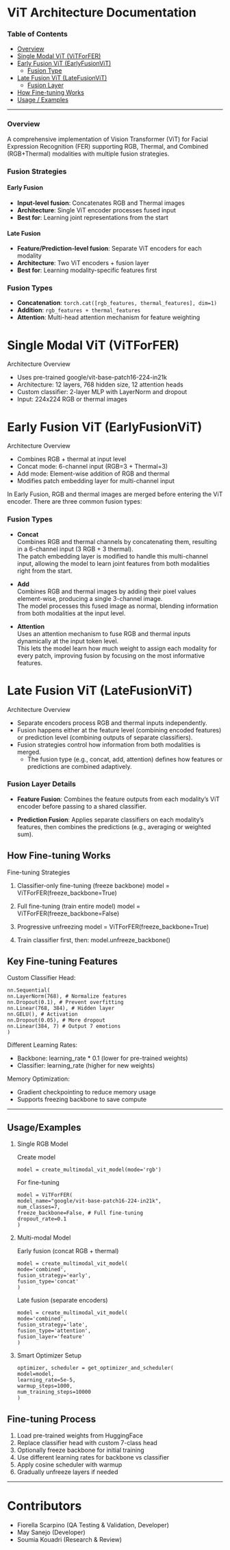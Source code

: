 # ViT Architecture Documentation

### Table of Contents

- [Overview](#overview)
- [Single Modal ViT (ViTForFER)](#single-modal-vit-vitforfer)
- [Early Fusion ViT (EarlyFusionViT)](#early-fusion-vit-earlyfusionvit)
  - [Fusion Type](#fusion-types)
- [Late Fusion ViT (LateFusionViT)](#late-fusion-vit-latefusionvit)
  - [Fusion Layer](#fusion-layer-details)
- [How Fine-tuning Works](#how-fine-tuning-works-)
- [Usage / Examples](#usageexamples)

___ 



### Overview
A comprehensive implementation of Vision Transformer (ViT) for Facial Expression Recognition (FER) supporting RGB, Thermal, and Combined (RGB+Thermal) modalities with multiple fusion strategies.

### Fusion Strategies

#### Early Fusion
- **Input-level fusion**: Concatenates RGB and Thermal images
- **Architecture**: Single ViT encoder processes fused input
- **Best for**: Learning joint representations from the start

#### Late Fusion
- **Feature/Prediction-level fusion**: Separate ViT encoders for each modality
- **Architecture**: Two ViT encoders + fusion layer
- **Best for**: Learning modality-specific features first

### Fusion Types
- **Concatenation**: `torch.cat([rgb_features, thermal_features], dim=1)`
- **Addition**: `rgb_features + thermal_features`
- **Attention**: Multi-head attention mechanism for feature weighting


# Single Modal ViT (ViTForFER)
 Architecture Overview

- Uses pre-trained google/vit-base-patch16-224-in21k
- Architecture: 12 layers, 768 hidden size, 12 attention heads
- Custom classifier: 2-layer MLP with LayerNorm and dropout
- Input: 224x224 RGB or thermal images
 

# Early Fusion ViT (EarlyFusionViT)
Architecture Overview
- Combines RGB + thermal at input level
- Concat mode: 6-channel input (RGB=3 + Thermal=3)
- Add mode: Element-wise addition of RGB and thermal
- Modifies patch embedding layer for multi-channel input

In Early Fusion, RGB and thermal images are merged before entering the ViT encoder. There are three common fusion types:

### Fusion Types
   - **Concat**  
     Combines RGB and thermal channels by concatenating them, resulting in a 6-channel input (3 RGB + 3 thermal).  
     The patch embedding layer is modified to handle this multi-channel input, allowing the model to learn joint features from both modalities right from the start.
   

   - **Add**  
     Combines RGB and thermal images by adding their pixel values element-wise, producing a single 3-channel image.  
     The model processes this fused image as normal, blending information from both modalities at the input level.
   

   - **Attention**  
     Uses an attention mechanism to fuse RGB and thermal inputs dynamically at the input token level.  
     This lets the model learn how much weight to assign each modality for every patch, improving fusion by focusing on the most informative features.
   


# Late Fusion ViT (LateFusionViT)

Architecture Overview

- Separate encoders process RGB and thermal inputs independently.
- Fusion happens either at the feature level (combining encoded features) or prediction level (combining outputs of separate classifiers).
- Fusion strategies control how information from both modalities is merged.
  - The fusion type (e.g., concat, add, attention) defines how features or predictions are combined adaptively.

### Fusion Layer Details
- **Feature Fusion**: Combines the feature outputs from each modality’s ViT encoder before passing to a shared classifier.


- **Prediction Fusion**: Applies separate classifiers on each modality’s features, then combines the predictions (e.g., averaging or weighted sum).


##  How Fine-tuning Works 
 
Fine-tuning Strategies
 
1. Classifier-only fine-tuning (freeze backbone)
model = ViTForFER(freeze_backbone=True)
 
2. Full fine-tuning (train entire model)
model = ViTForFER(freeze_backbone=False)
 
3. Progressive unfreezing
model = ViTForFER(freeze_backbone=True)

4. Train classifier first, then:
model.unfreeze_backbone()
 
## Key Fine-tuning Features
Custom Classifier Head:

```
nn.Sequential(
nn.LayerNorm(768), # Normalize features
nn.Dropout(0.1), # Prevent overfitting
nn.Linear(768, 384), # Hidden layer
nn.GELU(), # Activation
nn.Dropout(0.05), # More dropout
nn.Linear(384, 7) # Output 7 emotions
)
```
 
Different Learning Rates:
- Backbone: learning_rate * 0.1 (lower for pre-trained weights)
- Classifier: learning_rate (higher for new weights)
 
Memory Optimization:
- Gradient checkpointing to reduce memory usage
- Supports freezing backbone to save compute
___ 

## Usage/Examples
 
1. Single RGB Model
 
   Create model
   ```
   model = create_multimodal_vit_model(mode='rgb')
    ```
   For fine-tuning
   ```
   model = ViTForFER(
   model_name="google/vit-base-patch16-224-in21k",
   num_classes=7,
   freeze_backbone=False, # Full fine-tuning
   dropout_rate=0.1
   )
   ```
    
2. Multi-modal Model
 
   Early fusion (concat RGB + thermal)
   ```
   model = create_multimodal_vit_model(
   mode='combined',
   fusion_strategy='early',
   fusion_type='concat'
   )
   ```
 
   Late fusion (separate encoders)
   ```
   model = create_multimodal_vit_model(
   mode='combined', 
   fusion_strategy='late',
   fusion_type='attention',
   fusion_layer='feature'
   )
   ```
 
3. Smart Optimizer Setup
    ```
   optimizer, scheduler = get_optimizer_and_scheduler(
   model=model,
   learning_rate=5e-5,
   warmup_steps=1000,
   num_training_steps=10000
   )
   ```

##  Fine-tuning Process

1. Load pre-trained weights from HuggingFace
2. Replace classifier head with custom 7-class head
3. Optionally freeze backbone for initial training
4. Use different learning rates for backbone vs classifier
5. Apply cosine scheduler with warmup
6. Gradually unfreeze layers if needed

___ 

# Contributors
- Fiorella Scarpino (QA Testing & Validation, Developer)
- May Sanejo (Developer)
- Soumia Kouadri (Research & Review)
